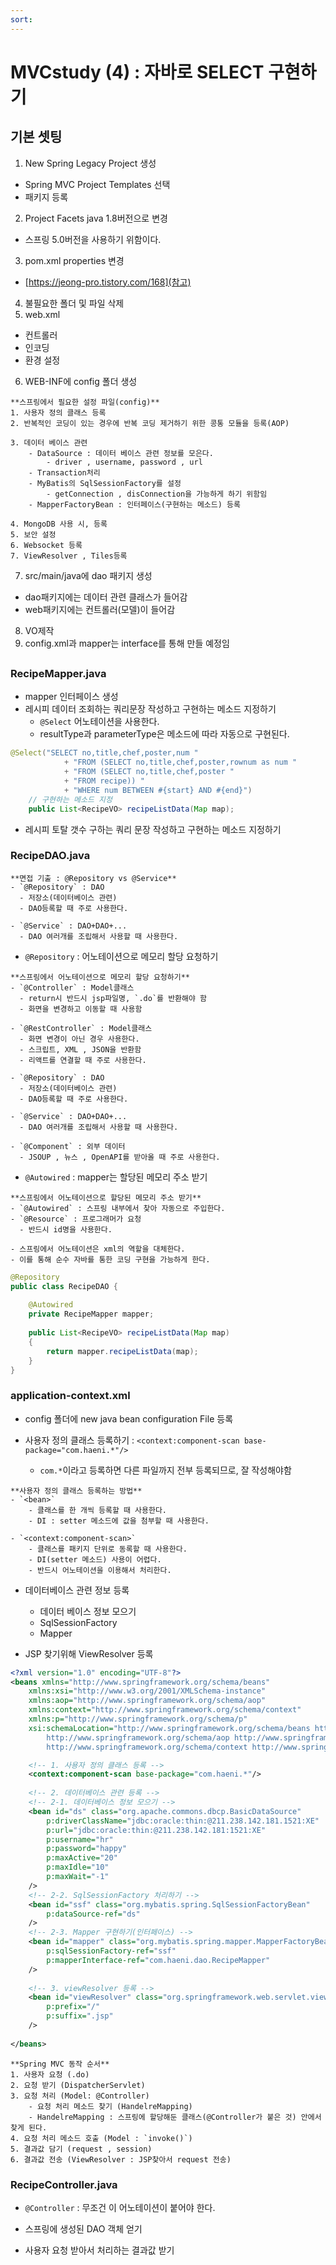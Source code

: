 ```yaml
---
sort:
---
```


# MVCstudy (4) : 자바로 SELECT 구현하기

## 기본 셋팅
1. New Spring Legacy Project 생성
  - Spring MVC Project Templates 선택
  - 패키지 등록
2. Project Facets java 1.8버전으로 변경
  - 스프링 5.0버전을 사용하기 위함이다.
3. pom.xml properties 변경
  - [https://jeong-pro.tistory.com/168](참고)
4. 불필요한 폴더 및 파일 삭제
5. web.xml
  - 컨트롤러 
  - 인코딩
  - 환경 설정
6. WEB-INF에 config 폴더 생성

```note
**스프링에서 필요한 설정 파일(config)**
1. 사용자 정의 클래스 등록
2. 반복적인 코딩이 있는 경우에 반복 코딩 제거하기 위한 콩통 모듈을 등록(AOP)

3. 데이터 베이스 관련
	- DataSource : 데이터 베이스 관련 정보를 모은다.
		- driver , username, password , url
	- Transaction처리
	- MyBatis의 SqlSessionFactory를 설정
		- getConnection , disConnection을 가능하게 하기 위함임
	- MapperFactoryBean : 인터페이스(구현하는 메소드) 등록

4. MongoDB 사용 시, 등록
5. 보안 설정
6. Websocket 등록
7. ViewResolver , Tiles등록
```

7. src/main/java에 dao 패키지 생성
  - dao패키지에는 데이터 관련 클래스가 들어감
  - web패키지에는 컨트롤러(모델)이 들어감

8. VO제작
9. config.xml과 mapper는 interface를 통해 만들 예정임


##


### RecipeMapper.java
- mapper 인터페이스 생성
- 레시피 데이터 조회하는 쿼리문장 작성하고 구현하는 메소드 지정하기
  - `@Select` 어노테이션을 사용한다.
  - resultType과 parameterType은 메소드에 따라 자동으로 구현된다.  

```java
@Select("SELECT no,title,chef,poster,num "
			+ "FROM (SELECT no,title,chef,poster,rownum as num "
			+ "FROM (SELECT no,title,chef,poster "
			+ "FROM recipe)) "
			+ "WHERE num BETWEEN #{start} AND #{end}")
	// 구현하는 메소드 지정
	public List<RecipeVO> recipeListData(Map map);
```
- 레시피 토탈 갯수 구하는 쿼리 문장 작성하고 구현하는 메소드 지정하기


### RecipeDAO.java


```warning
**면접 기출 : @Repository vs @Service**
- `@Repository` : DAO
  - 저장소(데이터베이스 관련)
  - DAO등록할 때 주로 사용한다.
  
- `@Service` : DAO+DAO+...
  - DAO 여러개를 조립해서 사용할 때 사용한다.
```

- `@Repository` : 어노테이션으로 메모리 할당 요청하기

```note
**스프링에서 어노테이션으로 메모리 할당 요청하기**
- `@Controller` : Model클래스
  - return시 반드시 jsp파일명, `.do`를 반환해야 함
  - 화면을 변경하고 이동할 때 사용함
  
- `@RestController` : Model클래스
  - 화면 변경이 아닌 경우 사용한다.
  - 스크립트, XML , JSON을 반환함
  - 리액트를 연결할 때 주로 사용한다.
  
- `@Repository` : DAO
  - 저장소(데이터베이스 관련)
  - DAO등록할 때 주로 사용한다.
  
- `@Service` : DAO+DAO+...
  - DAO 여러개를 조립해서 사용할 때 사용한다.
  
- `@Component` : 외부 데이터
  - JSOUP , 뉴스 , OpenAPI를 받아올 때 주로 사용한다.
```



- `@Autowired` : mapper는 할당된 메모리 주소 받기 

```note
**스프링에서 어노테이션으로 할당된 메모리 주소 받기**
- `@Autowired` : 스프링 내부에서 찾아 자동으로 주입한다.
- `@Resource` : 프로그래머가 요청
  - 반드시 id명을 사용한다.
```

```tip
- 스프링에서 어노테이션은 xml의 역할을 대체한다.
- 이를 통해 순수 자바를 통한 코딩 구현을 가능하게 한다.
```

```java
@Repository
public class RecipeDAO {
	
	@Autowired
	private RecipeMapper mapper;
	
	public List<RecipeVO> recipeListData(Map map)
	{
		return mapper.recipeListData(map);
	}
}
```

### application-context.xml

- config 폴더에 new java bean configuration File 등록

- 사용자 정의 클래스 등록하기 : `<context:component-scan base-package="com.haeni.*"/>`
	- `com.*`이라고 등록하면 다른 파일까지 전부 등록되므로, 잘 작성해야함

```note
**사용자 정의 클래스 등록하는 방법**
- `<bean>`
	- 클래스를 한 개씩 등록할 때 사용한다.
	- DI : setter 메소드에 값을 첨부할 때 사용한다.

- `<context:component-scan>`
	- 클래스를 패키지 단위로 동록할 때 사용한다.
	- DI(setter 메소드) 사용이 어렵다.
	- 반드시 어노테이션을 이용해서 처리한다.
```

- 데이터베이스 관련 정보 등록
	- 데이터 베이스 정보 모으기
	- SqlSessionFactory
	- Mapper

- JSP 찾기위해 ViewResolver 등록

```XML
<?xml version="1.0" encoding="UTF-8"?>
<beans xmlns="http://www.springframework.org/schema/beans"
	xmlns:xsi="http://www.w3.org/2001/XMLSchema-instance"
	xmlns:aop="http://www.springframework.org/schema/aop"
	xmlns:context="http://www.springframework.org/schema/context"
	xmlns:p="http://www.springframework.org/schema/p"
	xsi:schemaLocation="http://www.springframework.org/schema/beans http://www.springframework.org/schema/beans/spring-beans.xsd
		http://www.springframework.org/schema/aop http://www.springframework.org/schema/aop/spring-aop-4.3.xsd
		http://www.springframework.org/schema/context http://www.springframework.org/schema/context/spring-context-4.3.xsd">

	<!-- 1. 사용자 정의 클래스 등록 -->
	<context:component-scan base-package="com.haeni.*"/>
	
	<!-- 2. 데이터베이스 관련 등록 -->
	<!-- 2-1. 데이터베이스 정보 모으기 -->
	<bean id="ds" class="org.apache.commons.dbcp.BasicDataSource"
		p:driverClassName="jdbc:oracle:thin:@211.238.142.181.1521:XE"
		p:url="jdbc:oracle:thin:@211.238.142.181:1521:XE"
		p:username="hr"
		p:password="happy"
		p:maxActive="20"
		p:maxIdle="10"
		p:maxWait="-1"
	/>
	<!-- 2-2. SqlSessionFactory 처리하기 -->
	<bean id="ssf" class="org.mybatis.spring.SqlSessionFactoryBean"
		p:dataSource-ref="ds"
	/>
	<!-- 2-3. Mapper 구현하기(인터페이스) -->
	<bean id="mapper" class="org.mybatis.spring.mapper.MapperFactoryBean"
		p:sqlSessionFactory-ref="ssf"
		p:mapperInterface-ref="com.haeni.dao.RecipeMapper"
	/>
	
	<!-- 3. viewResolver 등록 -->
	<bean id="viewResolver" class="org.springframework.web.servlet.view.InternalResourceViewResolver"
		p:prefix="/"
		p:suffix=".jsp"
	/>
	
</beans>
```


```note
**Spring MVC 동작 순서**
1. 사용자 요청 (.do)
2. 요청 받기 (DispatcherServlet)
3. 요청 처리 (Model: @Controller)
	- 요청 처리 메소드 찾기 (HandelreMapping) 
	- HandelreMapping : 스프링에 할당해둔 클래스(@Controller가 붙은 것) 안에서 찾게 된다.
4. 요청 처리 메소드 호출 (Model : `invoke()`)
5. 결과값 담기 (request , session)
6. 결과값 전송 (ViewResolver : JSP찾아서 request 전송)
```

### RecipeController.java

- `@Controller` : 무조건 이 어노테이션이 붙어야 한다.
- 스프링에 생성된 DAO 객체 얻기

- 사용자 요청 받아서 처리하는 결과값 받기
